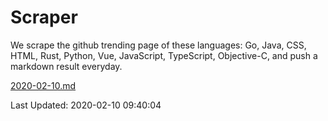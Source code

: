 # Scraper

We scrape the github trending page of these languages: Go, Java, CSS, HTML, Rust, Python, Vue, JavaScript, TypeScript, Objective-C, and push a markdown result everyday.

[2020-02-10.md](https://github.com/yangwenmai/Scraper/blob/master/2020-02-10.md)

Last Updated: 2020-02-10 09:40:04
